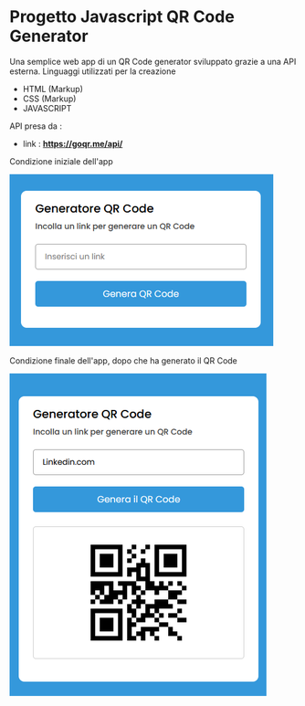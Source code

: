 # Progetto Javascript QR Code Generator

Una semplice web app di un QR Code generator sviluppato grazie a una API esterna. Linguaggi utilizzati per la creazione

- HTML (Markup)
- CSS (Markup)
- JAVASCRIPT

API presa da :

- link : **https://goqr.me/api/**

Condizione iniziale dell'app

![Inizio](./js-qr-condizione_iniziale.png)

Condizione finale dell'app, dopo che ha generato il QR Code

![Inizio](./js-qr-condizione_finale.png)
